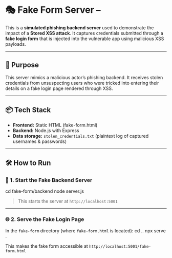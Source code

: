 
# 🎭 Fake Form Server – 

This is a **simulated phishing backend server** used to demonstrate the impact of a **Stored XSS attack**. It captures credentials submitted through a **fake login form** that is injected into the vulnerable app using malicious XSS payloads.

---

## 🚀 Purpose

This server mimics a malicious actor’s phishing backend. It receives stolen credentials from unsuspecting users who were tricked into entering their details on a fake login page rendered through XSS.

---

## 📦 Tech Stack

- **Frontend:** Static HTML (fake-form.html)
- **Backend:** Node.js with Express
- **Data storage:** `stolen_credentials.txt` (plaintext log of captured usernames & passwords)

---

## 🛠️ How to Run

### 📁 1. Start the Fake Backend Server

cd fake-form/backend
node server.js


> This starts the server at `http://localhost:5001`

---

### 🌐 2. Serve the Fake Login Page

In the `fake-form` directory (where `fake-form.html` is located):
cd ..
npx serve .

This makes the fake form accessible at `http://localhost:5001/fake-form.html`


